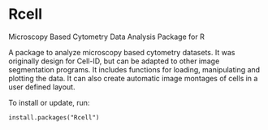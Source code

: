 Rcell
=====

Microscopy Based Cytometry Data Analysis Package for R

A package to analyze microscopy based cytometry datasets. It was originally design for Cell-ID, but can be adapted to other image segmentation programs. It includes functions for loading, manipulating and plotting the data. It can also create automatic image montages of cells in a user defined layout.

To install or update, run:

    install.packages("Rcell")
